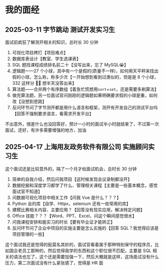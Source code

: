 # 我的面经

## 2025-03-11 字节跳动 测试开发实习生

面试前疯狂了解测开相关的知识，总时长 30 分钟

1. 可视化项目拷打【项目难点】
2. 数据库表设计【教室、学生选课表】
3. SQL 题找课程成绩排名前二十【没写出来，忘了 MySQL😭】
4. 逻辑题——27 个小球，其中有一个是假的(质量不一样)，如何用天平秤来找出假的小球，怎么称，称多少次【一开始想到看到过类似的，但是是 8 个小球，332 这样分 😮‍💨 想半天没答出来】
5. 算法题——合并两个有序数组【着急忙慌想用`sort`+`set`，还是需要多刷算法】
6. 做完算法题，另一位面试官问刚刚的逻辑题如果明确要求假的小球是重，如何改【没想到思路】
7. 反问环节问了字节测开都是用什么语言和框架，测开有开发自己的测试平台吗【回答不强制要求语言，看需求开发平台】

不出意外，很差什么也没回答好，预计一小时的面试半小时就结束了，不过第一次面试，还好，有许多需要增强的地方，加油

## 2025-04-17 上海用友政务软件有限公司 实施顾问实习生

这个面试还是比较意外的，隔了一个月才给面试机会，总时长 30 分钟

1. 简单的自我介绍，然后问我项目【这时候发现会议录制都没开】
2. 数据挖掘和深度学习都学了什么、管理相关课程【主要是一些基本概念，感觉面试官不知道】
3. 问数据可视化项目中相关工作【问我 Vue 是什么？？？】
4. Python 会的库【自学、Httpx，selenium 还有一些常用的库】
5. 建模比赛相关内容、主要应用？【回答没有现实应用，解决特定问题】
6. Office 技能？？？【Word、PPT、Excel，问这个瞬间感觉很水】
7. 问我课程安排和能实习的时长【要有毕业证才能转正】
8. 反问环节问了企业中项目的实施主要是怎么实施的【回答 SQL？我觉得应该是项目管理的一些】

这个面试我还是觉得的挺莫名其妙的，面试官看着属于那种特别保守的程序员，比如国企老员工那种的，然后觉得我学的东西和这个职位很不匹配，主要是 SQL 相关的语法也忘了，这个还是需要加强一下，然后大概就是这样，这场面试没有什么压力，第二次面试没有什么紧张感了，觉得是 HR 面
